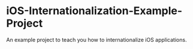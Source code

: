 iOS-Internationalization-Example-Project
========================================

An example project to teach you how to internationalize iOS applications.
